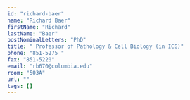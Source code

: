 ```yaml
---
id: "richard-baer"
name: "Richard Baer"
firstName: "Richard"
lastName: "Baer"
postNominalLetters: "PhD"
title: " Professor of Pathology & Cell Biology (in ICG)"
phone: "851-5275 "
fax: "851-5220"
email: "rb670@columbia.edu"
room: "503A"
url: ""
tags: []
---
```

